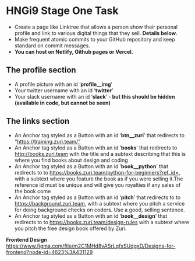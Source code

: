 # HNGi9 Stage One Task

* Create a page like Linktree that allows a person show their personal profile and link to various digital things that they sell. **Details below.**
* Make frequent atomic commits to your GitHub repository and keep standard on commit messages.
* **You can host on Netlify, Github pages or Vercel.**

## The profile section
* A profile picture with an id ‘**profile__img**’
* Your twitter username with an id ‘**twitter**’
* Your slack username with an id ‘**slack**’ - **but this should be hidden (available in code, but cannot be seen)**

## The links section
* An Anchor tag  styled as a Button with an id ‘**btn__zuri**’ that redirects to “https://training.zuri.team/”
* An Anchor tag styled as a Button with an id ‘**books**’ that redirects to http://books.zuri.team with the title and a subtext describing that this is where you find books about design and coding
* An Anchor tag styled as a Button with an id ‘**book__python**’ that redirects to to https://books.zuri.team/python-for-beginners?ref_id=<yourslackname>, with a subtext where you feature the book as if you were selling it.The reference id must be unique and will give you royalties if any sales of the book come
* An Anchor tag styled as a Button with an id ‘**pitch**’ that redirects to to https://background.zuri.team, with a subtext where you pitch a service for doing background checks on coders. Use a good, selling sentence.
* An Anchor tag styled as a Button with an id ‘**book__design**’ that redirects to to https://books.zuri.team/design-rules with a subtext where you pitch the free design book offered by Zuri.

**Frontend Design**
https://www.figma.com/file/m2C1MHd8vASrLqfxSUdgxD/Designs-for-frontend?node-id=4623%3A431129